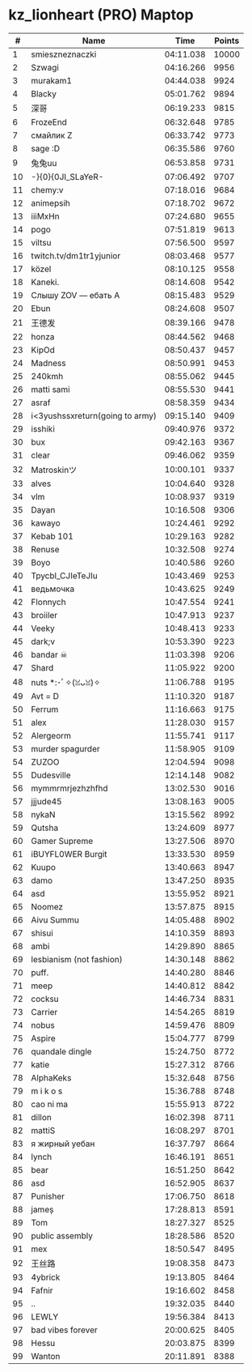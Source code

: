 # kz_lionheart (PRO) Maptop

|  # | Name | Time | Points |
|-------------- | -------------- | -------------- | -------------- | 
| 1 | smieszneznaczki | 04:11.038 | 10000 | 
| 2 | Szwagi | 04:16.266 | 9956 | 
| 3 | murakam1 | 04:44.038 | 9924 | 
| 4 | Blacky | 05:01.762 | 9894 | 
| 5 | 深哥 | 06:19.233 | 9815 | 
| 6 | FrozeEnd | 06:32.648 | 9785 | 
| 7 | смайлик Z | 06:33.742 | 9773 | 
| 8 | sage :D | 06:35.586 | 9760 | 
| 9 | 兔兔uu | 06:53.858 | 9731 | 
| 10 | -}{0}{0JI_SLaYeR- | 07:06.492 | 9707 | 
| 11 | chemy:v | 07:18.016 | 9684 | 
| 12 | animepsih | 07:18.702 | 9672 | 
| 13 | iiiMxHn | 07:24.680 | 9655 | 
| 14 | pogo | 07:51.819 | 9613 | 
| 15 | viltsu | 07:56.500 | 9597 | 
| 16 | twitch.tv/dm1tr1yjunior | 08:03.468 | 9577 | 
| 17 | közel | 08:10.125 | 9558 | 
| 18 | Kaneki. | 08:14.608 | 9542 | 
| 19 | Слышу ZOV — ебать А | 08:15.483 | 9529 | 
| 20 | Ebun | 08:24.608 | 9507 | 
| 21 | 王德发 | 08:39.166 | 9478 | 
| 22 | honza | 08:44.562 | 9468 | 
| 23 | KipOd | 08:50.437 | 9457 | 
| 24 | Madness | 08:50.991 | 9453 | 
| 25 | 240kmh | 08:55.062 | 9445 | 
| 26 | matti sami | 08:55.530 | 9441 | 
| 27 | asraf | 08:58.359 | 9434 | 
| 28 | i<3yushssxreturn(going to army) | 09:15.140 | 9409 | 
| 29 | isshiki | 09:40.976 | 9372 | 
| 30 | bux | 09:42.163 | 9367 | 
| 31 | clear | 09:46.062 | 9359 | 
| 32 | Matroskinツ | 10:00.101 | 9337 | 
| 33 | alves | 10:04.640 | 9328 | 
| 34 | vlm | 10:08.937 | 9319 | 
| 35 | Dayan | 10:16.508 | 9306 | 
| 36 | kawayo | 10:24.461 | 9292 | 
| 37 | Kebab 101 | 10:29.163 | 9282 | 
| 38 | Renuse | 10:32.508 | 9274 | 
| 39 | Boyo | 10:40.586 | 9260 | 
| 40 | Tpycbl_CJIeTeJIu | 10:43.469 | 9253 | 
| 41 | ведьмочка | 10:43.625 | 9249 | 
| 42 | Flonnych | 10:47.554 | 9241 | 
| 43 | broiiler | 10:47.913 | 9237 | 
| 44 | Veeky | 10:48.413 | 9233 | 
| 45 | dark;v | 10:53.390 | 9223 | 
| 46 | bandar ☠ | 11:03.398 | 9206 | 
| 47 | Shard | 11:05.922 | 9200 | 
| 48 | nuts *:･ﾟ✧(ꈍᴗꈍ)✧ | 11:06.788 | 9195 | 
| 49 | Avt = D | 11:10.320 | 9187 | 
| 50 | Ferrum | 11:16.663 | 9175 | 
| 51 | alex | 11:28.030 | 9157 | 
| 52 | Alergeorm | 11:55.741 | 9117 | 
| 53 | murder spagurder | 11:58.905 | 9109 | 
| 54 | ZUZOO | 12:04.594 | 9098 | 
| 55 | Dudesville | 12:14.148 | 9082 | 
| 56 | mymmrmrjezhzhfhd | 13:02.530 | 9016 | 
| 57 | jjjude45 | 13:08.163 | 9005 | 
| 58 | nykaN | 13:15.562 | 8992 | 
| 59 | Qutsha | 13:24.609 | 8977 | 
| 60 | Gamer Supreme | 13:27.506 | 8970 | 
| 61 | iBUYFL0WER Burgit | 13:33.530 | 8959 | 
| 62 | Kuupo | 13:40.663 | 8947 | 
| 63 | damo | 13:47.250 | 8935 | 
| 64 | asd | 13:55.952 | 8921 | 
| 65 | Noomez | 13:57.875 | 8915 | 
| 66 | Aivu Summu | 14:05.488 | 8902 | 
| 67 | shisui | 14:10.359 | 8893 | 
| 68 | ambi | 14:29.890 | 8865 | 
| 69 | lesbianism (not fashion) | 14:30.148 | 8862 | 
| 70 | puff. | 14:40.280 | 8846 | 
| 71 | meep | 14:40.812 | 8842 | 
| 72 | cocksu | 14:46.734 | 8831 | 
| 73 | Carrier | 14:54.265 | 8819 | 
| 74 | nobus | 14:59.476 | 8809 | 
| 75 | Aspire | 15:04.777 | 8799 | 
| 76 | quandale dingle | 15:24.750 | 8772 | 
| 77 | katie | 15:27.312 | 8766 | 
| 78 | AlphaKeks | 15:32.648 | 8756 | 
| 79 | m i k o s | 15:36.788 | 8748 | 
| 80 | cao ni ma | 15:55.913 | 8722 | 
| 81 | dillon | 16:02.398 | 8711 | 
| 82 | mattiS | 16:08.297 | 8701 | 
| 83 | я жирный уебан | 16:37.797 | 8664 | 
| 84 | lynch | 16:46.191 | 8651 | 
| 85 | bear | 16:51.250 | 8642 | 
| 86 | asd | 16:52.905 | 8637 | 
| 87 | Punisher | 17:06.750 | 8618 | 
| 88 | jameș | 17:28.813 | 8591 | 
| 89 | Tom | 18:27.327 | 8525 | 
| 90 | public assembly | 18:28.586 | 8520 | 
| 91 | mex | 18:50.547 | 8495 | 
| 92 | 王丝路 | 19:08.358 | 8473 | 
| 93 | 4ybrick | 19:13.805 | 8464 | 
| 94 | Fafnir | 19:16.602 | 8458 | 
| 95 | .. | 19:32.035 | 8440 | 
| 96 | LEWLY | 19:56.384 | 8413 | 
| 97 | bad vibes forever | 20:00.625 | 8405 | 
| 98 | Hessu | 20:03.875 | 8399 | 
| 99 | Wanton | 20:11.891 | 8388 | 


